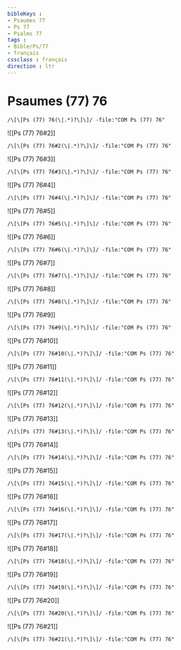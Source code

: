 ```yaml
---
bibleKeys : 
- Psaumes 77
- Ps 77
- Psalms 77
tags : 
- Bible/Ps/77
- français
cssclass : français
direction : ltr
---
```


# Psaumes (77) 76

```query
/\[\[Ps (77) 76(\|.*)?\]\]/ -file:"COM Ps (77) 76"
```



![[Ps (77) 76#2]]

```query
/\[\[Ps (77) 76#2(\|.*)?\]\]/ -file:"COM Ps (77) 76"
```

![[Ps (77) 76#3]]

```query
/\[\[Ps (77) 76#3(\|.*)?\]\]/ -file:"COM Ps (77) 76"
```

![[Ps (77) 76#4]]

```query
/\[\[Ps (77) 76#4(\|.*)?\]\]/ -file:"COM Ps (77) 76"
```

![[Ps (77) 76#5]]

```query
/\[\[Ps (77) 76#5(\|.*)?\]\]/ -file:"COM Ps (77) 76"
```

![[Ps (77) 76#6]]

```query
/\[\[Ps (77) 76#6(\|.*)?\]\]/ -file:"COM Ps (77) 76"
```

![[Ps (77) 76#7]]

```query
/\[\[Ps (77) 76#7(\|.*)?\]\]/ -file:"COM Ps (77) 76"
```

![[Ps (77) 76#8]]

```query
/\[\[Ps (77) 76#8(\|.*)?\]\]/ -file:"COM Ps (77) 76"
```

![[Ps (77) 76#9]]

```query
/\[\[Ps (77) 76#9(\|.*)?\]\]/ -file:"COM Ps (77) 76"
```

![[Ps (77) 76#10]]

```query
/\[\[Ps (77) 76#10(\|.*)?\]\]/ -file:"COM Ps (77) 76"
```

![[Ps (77) 76#11]]

```query
/\[\[Ps (77) 76#11(\|.*)?\]\]/ -file:"COM Ps (77) 76"
```

![[Ps (77) 76#12]]

```query
/\[\[Ps (77) 76#12(\|.*)?\]\]/ -file:"COM Ps (77) 76"
```

![[Ps (77) 76#13]]

```query
/\[\[Ps (77) 76#13(\|.*)?\]\]/ -file:"COM Ps (77) 76"
```

![[Ps (77) 76#14]]

```query
/\[\[Ps (77) 76#14(\|.*)?\]\]/ -file:"COM Ps (77) 76"
```

![[Ps (77) 76#15]]

```query
/\[\[Ps (77) 76#15(\|.*)?\]\]/ -file:"COM Ps (77) 76"
```

![[Ps (77) 76#16]]

```query
/\[\[Ps (77) 76#16(\|.*)?\]\]/ -file:"COM Ps (77) 76"
```

![[Ps (77) 76#17]]

```query
/\[\[Ps (77) 76#17(\|.*)?\]\]/ -file:"COM Ps (77) 76"
```

![[Ps (77) 76#18]]

```query
/\[\[Ps (77) 76#18(\|.*)?\]\]/ -file:"COM Ps (77) 76"
```

![[Ps (77) 76#19]]

```query
/\[\[Ps (77) 76#19(\|.*)?\]\]/ -file:"COM Ps (77) 76"
```

![[Ps (77) 76#20]]

```query
/\[\[Ps (77) 76#20(\|.*)?\]\]/ -file:"COM Ps (77) 76"
```

![[Ps (77) 76#21]]

```query
/\[\[Ps (77) 76#21(\|.*)?\]\]/ -file:"COM Ps (77) 76"
```

